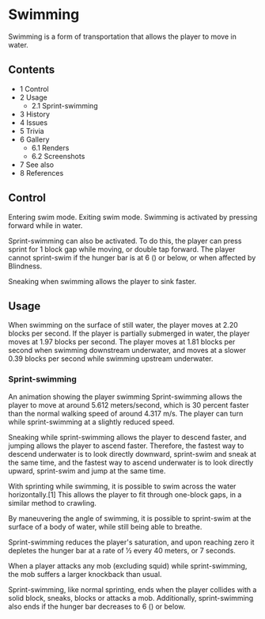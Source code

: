# Swimming
Swimming is a form of transportation that allows the player to move in water.

## Contents
- 1 Control
- 2 Usage
	- 2.1 Sprint-swimming
- 3 History
- 4 Issues
- 5 Trivia
- 6 Gallery
	- 6.1 Renders
	- 6.2 Screenshots
- 7 See also
- 8 References

## Control
Entering swim mode.
Exiting swim mode.
Swimming is activated by pressing forward while in water.

Sprint-swimming can also be activated. To do this, the player can press sprint for 1 block gap while moving, or double tap forward. The player cannot sprint-swim if the hunger bar is at 6 () or below, or when affected by Blindness.

Sneaking when swimming allows the player to sink faster.

## Usage
When swimming on the surface of still water, the player moves at 2.20 blocks per second. If the player is partially submerged in water, the player moves at 1.97 blocks per second. The player moves at 1.81 blocks per second when swimming downstream underwater, and moves at a slower 0.39 blocks per second while swimming upstream underwater.

### Sprint-swimming
An animation showing the player swimming
Sprint-swimming allows the player to move at around 5.612 meters/second, which is 30 percent faster than the normal walking speed of around 4.317 m/s. The player can turn while sprint-swimming at a slightly reduced speed.

Sneaking while sprint-swimming allows the player to descend faster, and jumping allows the player to ascend faster. Therefore, the fastest way to descend underwater is to look directly downward, sprint-swim and sneak at the same time, and the fastest way to ascend underwater is to look directly upward, sprint-swim and jump at the same time. 

With sprinting while swimming, it is possible to swim across the water horizontally.[1] This allows the player to fit through one-block gaps, in a similar method to crawling.

By maneuvering the angle of swimming, it is possible to sprint-swim at the surface of a body of water, while still being able to breathe. 

Sprint-swimming reduces the player's saturation, and upon reaching zero it depletes the hunger bar at a rate of 1⁄2 every 40 meters, or 7 seconds.

When a player attacks any mob (excluding squid) while sprint-swimming, the mob suffers a larger knockback than usual.

Sprint-swimming, like normal sprinting, ends when the player collides with a solid block, sneaks, blocks or attacks a mob. Additionally, sprint-swimming also ends if the hunger bar decreases to 6 () or below.

